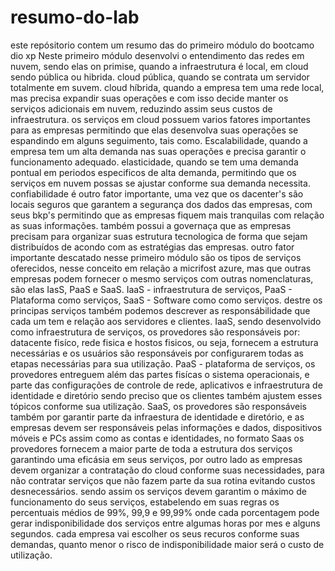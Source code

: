 # resumo-do-lab
este repósitorio contem um resumo das do primeiro módulo do bootcamo dio xp
Neste primeiro módulo desenvolvi o entendimento das redes em nuvem, sendo elas on primise, quando a infraestrutura é local, em cloud sendo pública ou hibrida.
cloud pública, quando se contrata um servidor totalmente em suvem.
cloud híbrida, quando a empresa tem uma rede local, mas precisa expandir suas operações e com isso decide manter os serviços adicionais em nuvem, reduzindo assim seus custos de infraestrutura.
os serviços em cloud possuem varios fatores importantes para as empresas permitindo que elas desenvolva suas operações se espandindo em alguns seguimento, tais como.
Escalabilidade, quando a empresa tem um alta demanda nas suas operações e precisa garantir o funcionamento adequado.
elasticidade, quando se tem uma demanda pontual em periodos especificos de alta demanda, permitindo que os serviços em nuvem possas se ajustar conforme sua demanda necessita.
confiabilidade é outro fator importante, uma vez que os dacenter's são locais seguros que garantem a segurança dos dados das empresas, com seus bkp's permitindo que as empresas fiquem mais tranquilas com relação as suas informações.
também possui a governaça que as empresas precisam para organizar suas estrutura tecnologica de forma que sejam distribuídos de acondo com as estratégias das empresas.
outro fator importante descatado nesse primeiro módulo são os tipos de serviços oferecidos, nesse conceito em relação a micrifost azure, mas que outras empresas podem fornecer o mesmo serviços com outras nomenclaturas, são elas IasS, PaaS e SaaS.
IaaS - infraestrutura de serviços, PaaS - Plataforma como serviços, SaaS - Software como como serviços.
destre os principas serviços também podemos descrever as responsábilidade que cada um tem e relação aos servidores e clientes.
IaaS, sendo desenvolvido como infraestrutura de serviços, os provedores são responsáveis por: datacente fisíco, rede fisica e hostos fisicos, ou seja, fornecem a estrutura necessárias e os usuários são responsáveis por configurarem todas as etapas necessárias para sua utilização.
PaaS - plataforma de serviços, os provedores entreguem além das partes fisícas o sistema operacionais, e parte das configurações de controle de rede, aplicativos e infraestrutura de identidade e diretório sendo preciso que os clientes também ajustem esses tópicos conforme sua utilização.
SaaS, os provedores são responsáveis também por garantir parte da infraestura de identidade e diretório, e as empresas devem ser responsáveis pelas informações e dados, dispositivos móveis e PCs assim como as contas e identidades, no formato Saas os provedores fornecem a maior parte de toda a estrutura dos serviços garantindo uma eficásia em seus serviços, por outro lado as empresas devem organizar a contratação do cloud conforme suas necessidades, para não contratar serviços que não fazem parte da sua rotina evitando custos desnecessários.
sendo assim os serviços devem garantim o máximo de funcionamento do seus serviços, estabelendo em suas regras os percentuais médios de 99%, 99,9 e 99,99% onde cada porcentagem pode gerar indisponibilidade dos serviços entre algumas horas por mes e alguns segundos.
cada empresa vai escolher os seus recuros conforme suas demandas, quanto menor o risco de indisponibilidade maior será o custo de utilização.

